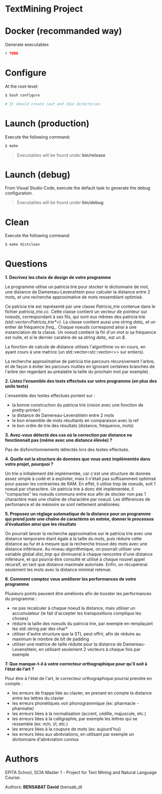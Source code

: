 TextMining Project
===

# Docker (recommanded way)

Generate executables

```bash
# TODO
```

# Configure

At the root-level:
```bash
$ bash configure

# It should create /out and /bin directories
```

# Launch (production)

Execute the following command:
```bash
$ make
```
> Executables will be found under **bin/release**

# Launch (debug)

From Visual Studio Code, execute the default task to generate the debug configuration.
> Executables will be found under **bin/debug**

# Clean

Execute the following command:
```bash
$ make distclean
```

# Questions

**1. Decrivez les choix de design de votre programme**

Le programme utilise un patricia trie pour stocker le dictionnaire de mot, une distance de Damereau-Levenshtein pour calculer la distance entre 2 mots, et une recherche approximative de mots ressemblant optimisé.

Ce patricia trie est représenté par une classe *Patricia_trie* contenue dans le fichier *patricia_trie.cc*. Cette classe contient un vecteur de pointeur sur noeuds, correspondant à ses fils, qui sont eux mêmes des patricia trie *(std::vector<Patricia_trie\*>)*. La classe contient aussi une string *data_* et un entier de fréquence *freq_*. Chaque noeuds correspond ainsi à une instanciation de la classe.
Un noeud contient la fin d'un mot si sa fréquence est nulle, et si le dernier caratère de sa string *data_* est un *$*.

La fonction de calcule de distance utilises l'algorithme vu en cours, en ayant cours à une matrice (un std::vector<stc::vector<>> sur entiers).

La recherche approximative de patricia trie parcours récursivement l'arbre, et de façon à éviter les parcours inutiles en ignorant certaines branches de l'arbre (en regardant au préalable la taille du prochain mot par exemple).

**2.	Listez l’ensemble des tests effectués sur votre programme (en plus des units tests)**

L'ensemble des testes effectués portent sur :

- la bonne construction du patricia trie (vision avec une fonction de pretty-printer)
- la distance de Damereau-Levenshtein entre 2 mots
- le bon ensemble de mots résultants en comparaison avec la ref
- le bon ordre de trie des résultats (distance, fréquence, mots)

**3.	Avez-vous détecté des cas où la correction par distance ne fonctionnait pas (même avec une distance élevée) ?**

Pas de disfonctionnements détectés lors des testes effectués.

**4.	Quelle est la structure de données que vous avez implémentée dans votre projet, pourquoi ?**

Un trie a initialement été implémentée, car c'est une structure de donnée assez simple à codé et à exploiter, mais il n'était pas suffisamment optimisé pour passer les contraintes de RAM. En effet, il utilise trop de noeuds, soit 1 noeud par charactère. Un patricia trie à donc été implémentée, il "compactes" les noeuds communs entre eux afin de stocker non pas 1 charactère mais une chaîne de charactère par noeud. Les différences de perfomance et de mémoire se sont nettement améliorées.

**5.	Proposez un réglage automatique de la distance pour un programme qui prend juste une chaîne de caractères en entrée, donner le processus d’évaluation ainsi que les résultats**

On pourrait lancer la recherche approximative sur le patricia trie avec une distance temporaire étant égale à la taille du mots, puis réduire cette distance au fur et à mesure que la recherche trouve des mots avec une distance inférieure. Au niveau algorithmique, on pourrait utiliser une variable global *dist_tmp* qui diminuerai à chaque rencontre d'une distance inférieure, et qui pourrai être consulté et utilisé à chaque nouvel appel récursif, en tant que distance maximale autorisée. Enfin, on récupérerai seulement les mots avec la distance minimal retenue.

**6.	Comment comptez vous améliorer les performances de votre programme**

Plusieurs points peuvent être améliorés afin de booster les performances du programme :

- ne pas recalculer à chaque noeud la distance, mais utiliser un accumulateur (le fait d'accepter les transpositions complique les choses)
- réduire la taille des noeuds du patricia trie, par exemple en remplaçant les std::string par des char*
- utiliser d'autre structure que la STL peut offrir, afin de réduire au maximum le nombre de bit de padding
- utiliser une matrice de taille réduite pour la distance de Damereau-Levenshtein, en utilisant seulement 2 vecteurs à chaque fois par exemple

**7.	Que manque-t-il à votre correcteur orthographique pour qu’il soit à l’état de l’art ?**

Pour être à l'état de l'art, le correcteur orthographique pourrai prendre en compte :

- les erreurs de frappe liée au clavier, en prenant en compte la distance entre les lettres du clavier
- les erreurs phonétiques voir phonogrammique (ex: pharmacie - pharmatie)
- les erreurs liées à la normalisation (accent, cédille, majuscule, etc.)
- les erreurs liées à la calligraphie, par exemple les lettres qui se ressemble (ex: m/n, i/l, etc.)
- les erreurs liées à la coupure de mots (ex: aujourd'hui)
- les erreurs liées aux abréviations, en utilisant par exemple un dictionnaire d'abréviation connus

# Authors

EPITA School, SCIA Master 1 - Project for Text Mining and Natural Language Course. 

Authors: **BENSABAT David** (bensab_d)